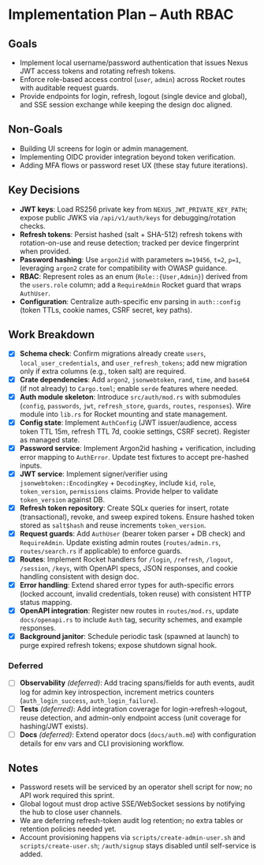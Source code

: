 # Implementation Plan – Auth RBAC

## Goals
- Implement local username/password authentication that issues Nexus JWT access tokens and rotating refresh tokens.
- Enforce role-based access control (`user`, `admin`) across Rocket routes with auditable request guards.
- Provide endpoints for login, refresh, logout (single device and global), and SSE session exchange while keeping the design doc aligned.

## Non-Goals
- Building UI screens for login or admin management.
- Implementing OIDC provider integration beyond token verification.
- Adding MFA flows or password reset UX (these stay future iterations).

## Key Decisions
- **JWT keys**: Load RS256 private key from `NEXUS_JWT_PRIVATE_KEY_PATH`; expose public JWKS via `/api/v1/auth/keys` for debugging/rotation checks.
- **Refresh tokens**: Persist hashed (salt + SHA-512) refresh tokens with rotation-on-use and reuse detection; tracked per device fingerprint when provided.
- **Password hashing**: Use `argon2id` with parameters `m=19456`, `t=2`, `p=1`, leveraging `argon2` crate for compatibility with OWASP guidance.
- **RBAC**: Represent roles as an enum (`Role::{User,Admin}`) derived from the `users.role` column; add a `RequireAdmin` Rocket guard that wraps `AuthUser`.
- **Configuration**: Centralize auth-specific env parsing in `auth::config` (token TTLs, cookie names, CSRF secret, key paths).

## Work Breakdown
- [x] **Schema check**: Confirm migrations already create `users`, `local_user_credentials`, and `user_refresh_tokens`; add new migration only if extra columns (e.g., token salt) are required.
- [x] **Crate dependencies**: Add `argon2`, `jsonwebtoken`, `rand`, `time`, and `base64` (if not already) to `Cargo.toml`; enable `serde` features where needed.
- [x] **Auth module skeleton**: Introduce `src/auth/mod.rs` with submodules (`config`, `passwords`, `jwt`, `refresh_store`, `guards`, `routes`, `responses`). Wire module into `lib.rs` for Rocket mounting and state management.
- [x] **Config state**: Implement `AuthConfig` (JWT issuer/audience, access token TTL 15m, refresh TTL 7d, cookie settings, CSRF secret). Register as managed state.
- [x] **Password service**: Implement Argon2id hashing + verification, including error mapping to `AuthError`. Update test fixtures to accept pre-hashed inputs.
- [x] **JWT service**: Implement signer/verifier using `jsonwebtoken::EncodingKey` + `DecodingKey`, include `kid`, `role`, `token_version`, `permissions` claims. Provide helper to validate `token_version` against DB.
- [x] **Refresh token repository**: Create SQLx queries for insert, rotate (transactional), revoke, and sweep expired tokens. Ensure hashed token stored as `salt$hash` and reuse increments `token_version`.
- [x] **Request guards**: Add `AuthUser` (bearer token parser + DB check) and `RequireAdmin`. Update existing admin routes (`routes/admin.rs`, `routes/search.rs` if applicable) to enforce guards.
- [x] **Routes**: Implement Rocket handlers for `/login`, `/refresh`, `/logout`, `/session`, `/keys`, with OpenAPI specs, JSON responses, and cookie handling consistent with design doc.
- [x] **Error handling**: Extend shared error types for auth-specific errors (locked account, invalid credentials, token reuse) with consistent HTTP status mapping.
- [x] **OpenAPI integration**: Register new routes in `routes/mod.rs`, update `docs/openapi.rs` to include `Auth` tag, security schemes, and example responses.
- [x] **Background janitor**: Schedule periodic task (spawned at launch) to purge expired refresh tokens; expose shutdown signal hook.
### Deferred
- [ ] **Observability** *(deferred)*: Add tracing spans/fields for auth events, audit log for admin key introspection, increment metrics counters (`auth_login_success`, `auth_login_failure`).
- [ ] **Tests** *(deferred)*: Add integration coverage for login→refresh→logout, reuse detection, and admin-only endpoint access (unit coverage for hashing/JWT exists).
- [ ] **Docs** *(deferred)*: Extend operator docs (`docs/auth.md`) with configuration details for env vars and CLI provisioning workflow.

## Notes
- Password resets will be serviced by an operator shell script for now; no API work required this sprint.
- Global logout must drop active SSE/WebSocket sessions by notifying the hub to close user channels.
- We are deferring refresh-token audit log retention; no extra tables or retention policies needed yet.
- Account provisioning happens via `scripts/create-admin-user.sh` and `scripts/create-user.sh`; `/auth/signup` stays disabled until self-service is added.
